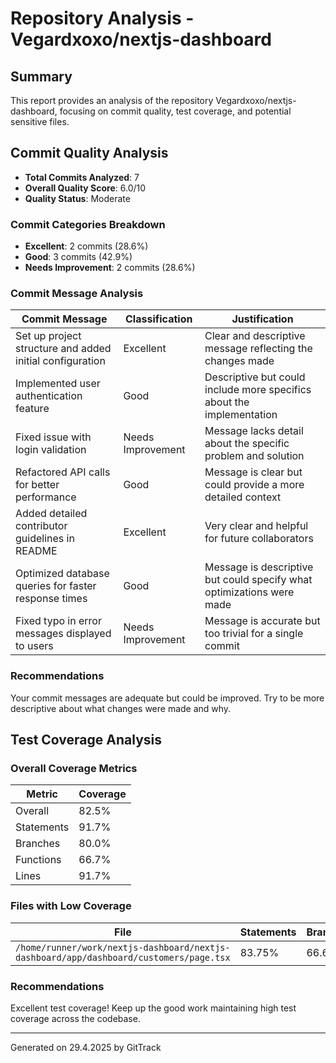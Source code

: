 # Repository Analysis - Vegardxoxo/nextjs-dashboard

## Summary

This report provides an analysis of the repository Vegardxoxo/nextjs-dashboard, focusing on commit quality, test coverage, and potential sensitive files.

## Commit Quality Analysis

- **Total Commits Analyzed**: 7
- **Overall Quality Score**: 6.0/10
- **Quality Status**: Moderate

### Commit Categories Breakdown

- **Excellent**: 2 commits (28.6%)
- **Good**: 3 commits (42.9%)
- **Needs Improvement**: 2 commits (28.6%)

### Commit Message Analysis

| Commit Message | Classification | Justification |
|----------------|----------------|---------------|
| Set up project structure and added initial configuration | Excellent | Clear and descriptive message reflecting the changes made |
| Implemented user authentication feature | Good | Descriptive but could include more specifics about the implementation |
| Fixed issue with login validation | Needs Improvement | Message lacks detail about the specific problem and solution |
| Refactored API calls for better performance | Good | Message is clear but could provide a more detailed context |
| Added detailed contributor guidelines in README | Excellent | Very clear and helpful for future collaborators |
| Optimized database queries for faster response times | Good | Message is descriptive but could specify what optimizations were made |
| Fixed typo in error messages displayed to users | Needs Improvement | Message is accurate but too trivial for a single commit |

### Recommendations

Your commit messages are adequate but could be improved. Try to be more descriptive about what changes were made and why.

## Test Coverage Analysis

### Overall Coverage Metrics

| Metric | Coverage |
|--------|----------|
| Overall | 82.5% |
| Statements | 91.7% |
| Branches | 80.0% |
| Functions | 66.7% |
| Lines | 91.7% |

### Files with Low Coverage

| File | Statements | Branches | Functions |
|------|------------|----------|----------|
| `/home/runner/work/nextjs-dashboard/nextjs-dashboard/app/dashboard/customers/page.tsx` | 83.75% | 66.66% | 50% |

### Recommendations

Excellent test coverage! Keep up the good work maintaining high test coverage across the codebase.

---
Generated on 29.4.2025 by GitTrack